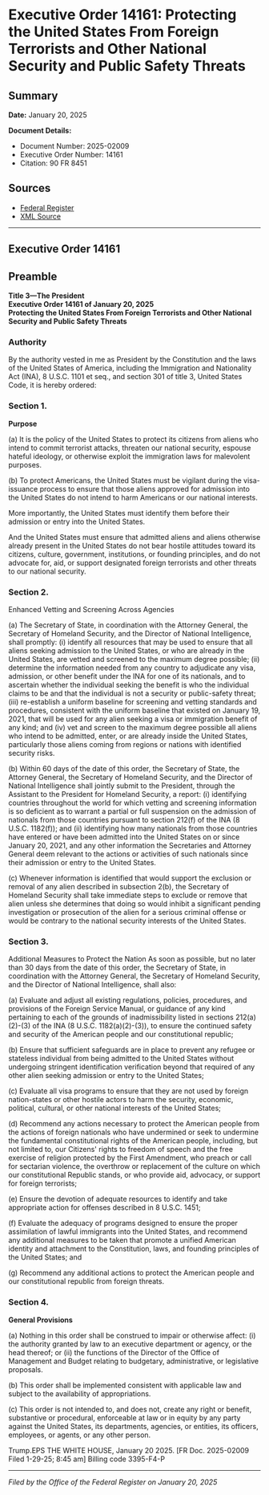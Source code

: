 # Executive Order 14161: Protecting the United States From Foreign Terrorists and Other National Security and Public Safety Threats

## Summary

**Date:** January 20, 2025

**Document Details:**
- Document Number: 2025-02009
- Executive Order Number: 14161
- Citation: 90 FR 8451

## Sources
- [Federal Register](https://www.federalregister.gov/documents/2025/01/30/2025-02009/protecting-the-united-states-from-foreign-terrorists-and-other-national-security-and-public-safety)
- [XML Source](https://www.federalregister.gov/documents/full_text/xml/2025/01/30/2025-02009.xml)

---

## Executive Order 14161

## Preamble

**Title 3—The President**  
**Executive Order 14161 of January 20, 2025**  
**Protecting the United States From Foreign Terrorists and Other National Security and Public Safety Threats**

### Authority

By the authority vested in me as President by the Constitution and the laws of the United States of America, including the Immigration and Nationality Act (INA), 8 U.S.C. 1101 
et seq.,
and section 301 of title 3, United States Code, it is hereby ordered:
### Section 1.

**Purpose**

(a) It is the policy of the United States to protect its citizens from aliens who intend to commit terrorist attacks, threaten our national security, espouse hateful ideology, or otherwise exploit the immigration laws for malevolent purposes.

(b) To protect Americans, the United States must be vigilant during the visa-issuance process to ensure that those aliens approved for admission into the United States do not intend to harm Americans or our national interests.

More importantly, the United States must identify them before their admission or entry into the United States.

And the United States must ensure that admitted aliens and aliens otherwise already present in the United States do not bear hostile attitudes toward its citizens, culture, government, institutions, or founding principles, and do not advocate for, aid, or support designated foreign terrorists and other threats to our national security.
### Section 2.

Enhanced Vetting and Screening Across Agencies

(a) The Secretary of State, in coordination with the Attorney General, the Secretary of Homeland Security, and the Director of National Intelligence, shall promptly:
    (i) identify all resources that may be used to ensure that all aliens seeking admission to the United States, or who are already in the United States, are vetted and screened to the maximum degree possible;
    (ii) determine the information needed from any country to adjudicate any visa, admission, or other benefit under the INA for one of its nationals, and to ascertain whether the individual seeking the benefit is who the individual claims to be and that the individual is not a security or public-safety threat;
    (iii) re-establish a uniform baseline for screening and vetting standards and procedures, consistent with the uniform baseline that existed on January 19, 2021, that will be used for any alien seeking a visa or immigration benefit of any kind; and
    (iv) vet and screen to the maximum degree possible all aliens who intend to be admitted, enter, or are already inside the United States, particularly those aliens coming from regions or nations with identified security risks.

(b) Within 60 days of the date of this order, the Secretary of State, the Attorney General, the Secretary of Homeland Security, and the Director of National Intelligence shall jointly submit to the President, through the Assistant to the President for Homeland Security, a report:
    (i) identifying countries throughout the world for which vetting and screening information is so deficient as to warrant a partial or full suspension on the admission of nationals from those countries pursuant to section 212(f) of the INA (8 U.S.C. 1182(f)); and
    (ii) identifying how many nationals from those countries have entered or have been admitted into the United States on or since January 20, 
2021, and any other information the Secretaries and Attorney General deem relevant to the actions or activities of such nationals since their admission or entry to the United States.

(c) Whenever information is identified that would support the exclusion or removal of any alien described in subsection 2(b), the Secretary of Homeland Security shall take immediate steps to exclude or remove that alien unless she determines that doing so would inhibit a significant pending investigation or prosecution of the alien for a serious criminal offense or would be contrary to the national security interests of the United States.
### Section 3.

Additional Measures to Protect the Nation
As soon as possible, but no later than 30 days from the date of this order, the Secretary of State, in coordination with the Attorney General, the Secretary of Homeland Security, and the Director of National Intelligence, shall also:

(a) Evaluate and adjust all existing regulations, policies, procedures, and provisions of the Foreign Service Manual, or guidance of any kind pertaining to each of the grounds of inadmissibility listed in sections 212(a)(2)-(3) of the INA (8 U.S.C. 1182(a)(2)-(3)), to ensure the continued safety and security of the American people and our constitutional republic;

(b) Ensure that sufficient safeguards are in place to prevent any refugee or stateless individual from being admitted to the United States without undergoing stringent identification verification beyond that required of any other alien seeking admission or entry to the United States;

(c) Evaluate all visa programs to ensure that they are not used by foreign nation-states or other hostile actors to harm the security, economic, political, cultural, or other national interests of the United States;

(d) Recommend any actions necessary to protect the American people from the actions of foreign nationals who have undermined or seek to undermine the fundamental constitutional rights of the American people, including, but not limited to, our Citizens' rights to freedom of speech and the free exercise of religion protected by the First Amendment, who preach or call for sectarian violence, the overthrow or replacement of the culture on which our constitutional Republic stands, or who provide aid, advocacy, or support for foreign terrorists;

(e) Ensure the devotion of adequate resources to identify and take appropriate action for offenses described in 8 U.S.C. 1451;

(f) Evaluate the adequacy of programs designed to ensure the proper assimilation of lawful immigrants into the United States, and recommend any additional measures to be taken that promote a unified American identity and attachment to the Constitution, laws, and founding principles of the United States; and

(g) Recommend any additional actions to protect the American people and our constitutional republic from foreign threats.
### Section 4.

**General Provisions**

(a) Nothing in this order shall be construed to impair or otherwise affect:
    (i) the authority granted by law to an executive department or agency, or the head thereof; or
    (ii) the functions of the Director of the Office of Management and Budget relating to budgetary, administrative, or legislative proposals.

(b) This order shall be implemented consistent with applicable law and subject to the availability of appropriations.

(c) This order is not intended to, and does not, create any right or benefit, substantive or procedural, enforceable at law or in equity by any party against the United States, its departments, agencies, or entities, its officers, employees, or agents, or any other person.

Trump.EPS
THE WHITE HOUSE,
January 20 2025.
[FR Doc. 2025-02009 
Filed 1-29-25; 8:45 am]
Billing code 3395-F4-P

---

*Filed by the Office of the Federal Register on January 20, 2025*
